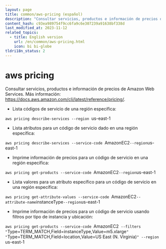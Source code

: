 ```yaml
---
layout: page
title: common/aws-pricing (español)
description: "Consultar servicios, productos e información de precios de Amazon Web Services."
content_hash: c93ea989754f9cc6fa9c6e307239a91638bf338d
last_modified_at: 2023-11-12
related_topics:
  - title: English version
    url: /en/common/aws-pricing.html
    icon: bi bi-globe
tldri18n_status: 2
---
```

# aws pricing

Consultar servicios, productos e información de precios de Amazon Web Services.
Más información: <https://docs.aws.amazon.com/cli/latest/reference/pricing/>.

- Lista códigos de servicio de una región específica:

`aws pricing describe-services --region `<span class="tldr-var badge badge-pill bg-dark-lm bg-white-dm text-white-lm text-dark-dm font-weight-bold">us-east-1</span>

- Lista atributos para un código de servicio dado en una región específica:

`aws pricing describe-services --service-code `<span class="tldr-var badge badge-pill bg-dark-lm bg-white-dm text-white-lm text-dark-dm font-weight-bold">AmazonEC2</span>` --region `<span class="tldr-var badge badge-pill bg-dark-lm bg-white-dm text-white-lm text-dark-dm font-weight-bold">us-east-1</span>

- Imprime información de precios para un código de servicio en una región específica:

`aws pricing get-products --service-code `<span class="tldr-var badge badge-pill bg-dark-lm bg-white-dm text-white-lm text-dark-dm font-weight-bold">AmazonEC2</span>` --region `<span class="tldr-var badge badge-pill bg-dark-lm bg-white-dm text-white-lm text-dark-dm font-weight-bold">us-east-1</span>

- Lista valores para un atributo específico para un código de servicio en una región específica:

`aws pricing get-attribute-values --service-code `<span class="tldr-var badge badge-pill bg-dark-lm bg-white-dm text-white-lm text-dark-dm font-weight-bold">AmazonEC2</span>` --attribute-name `<span class="tldr-var badge badge-pill bg-dark-lm bg-white-dm text-white-lm text-dark-dm font-weight-bold">instanceType</span>` --region `<span class="tldr-var badge badge-pill bg-dark-lm bg-white-dm text-white-lm text-dark-dm font-weight-bold">us-east-1</span>

- Imprime información de precios para un código de servicio usando filtros por tipo de instancia y ubicación:

`aws pricing get-products --service-code `<span class="tldr-var badge badge-pill bg-dark-lm bg-white-dm text-white-lm text-dark-dm font-weight-bold">AmazonEC2</span>` --filters "`<span class="tldr-var badge badge-pill bg-dark-lm bg-white-dm text-white-lm text-dark-dm font-weight-bold">Type=TERM_MATCH,Field=instanceType,Value=m5.xlarge</span>`" "`<span class="tldr-var badge badge-pill bg-dark-lm bg-white-dm text-white-lm text-dark-dm font-weight-bold">Type=TERM_MATCH,Field=location,Value=US East (N. Virginia)</span>`" --region `<span class="tldr-var badge badge-pill bg-dark-lm bg-white-dm text-white-lm text-dark-dm font-weight-bold">us-east-1</span>
